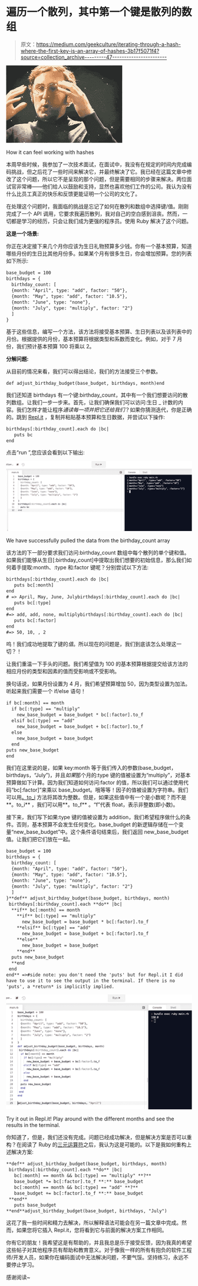 # 遍历一个散列，其中第一个键是散列的数组

> 原文：<https://medium.com/geekculture/iterating-through-a-hash-where-the-first-key-is-an-array-of-hashes-3b17f5071f4?source=collection_archive---------47----------------------->

![](img/ab40e5ac9982eea5540dd543801ac45c.png)

How it can feel working with hashes

本周早些时候，我参加了一次技术面试，在面试中，我没有在规定的时间内完成编码挑战，但之后花了一些时间来解决它，并最终解决了它。我已经在这篇文章中修改了这个问题，所以它不是呈现的那个问题，但是需要相同的步骤来解决。两位面试官非常棒——他们给人以鼓励和支持，显然也喜欢他们工作的公司。我认为没有什么比员工真正的快乐和反馈更能证明一个公司的文化了。

在处理这个问题时，我面临的挑战是忘记了如何在散列和数组中选择键/值。刚刚完成了一个 API 调用，它要求我遍历散列，我对自己的空白感到沮丧。然而，一切都是学习的经历，只会让我们成为更强的程序员。使用 Ruby 解决了这个问题。

**这是一个场景:**

你正在决定接下来几个月你应该为生日礼物预算多少钱。你有一个基本预算，知道哪些月份的生日比其他月份多。如果某个月有很多生日，你会增加预算。您的列表如下所示:

```
base_budget = 100
birthdays = {
  birthday_count: [
  {month: "April", type: "add", factor: "50"}, 
  {month: "May", type: "add", factor: "10.5"}, 
  {month: "June", type: "none"}, 
  {month: "July", type: "multiply", factor: "2"}
  ]
}
```

基于这些信息，编写一个方法，该方法将接受基本预算、生日列表以及该列表中的月份。根据提供的月份，基本预算将根据类型和系数而变化。例如，对于 7 月份，我们预计基本预算 100 将乘以 2。

**分解问题:**

从目前的情况来看，我们可以得出结论，我们的方法接受三个参数。

```
def adjust_birthday_budget(base_budget, birthdays, month)end
```

我们还知道 birthdays 有一个键:birthday_count，其中有一个我们想要访问的散列数组。让我们一步一步来。首先，让我们确保我们可以访问:生日 _ 计数的内容。我们怎样才能让程序*通读每一项并把它还给我们*？如果你猜测迭代，你是正确的。跳到 [Repl.it](https://www.replit.com) ，复制并粘贴基本预算和生日数据，并尝试以下操作:

```
birthdays[:birthday_count].each do |bc|
   puts bc
end
```

点击“run ”,您应该会看到以下输出:

![](img/63e99bbb54a7a3e529441426b6245ede.png)

We have successfully pulled the data from the birthday_count array

该方法的下一部分要求我们访问:birthday_count 数组中每个散列的单个键和值。如果我们能够从生日[:birthday_count]中提取出我们想要的初始信息，那么我们如何着手提取:month、:type 和:factor 键呢？分别尝试以下方法:

```
birthdays[:birthday_count].each do |bc|
   puts bc[:month]
end
# => April, May, June, Julybirthdays[:birthday_count].each do |bc|
   puts bc[:type]
end
#=> add, add, none, multiplybirthdays[:birthday_count].each do |bc|
   puts bc[:factor]
end
#=> 50, 10, , 2
```

呜！我们成功地提取了键的*值*。所以现在的问题是，我们到底该怎么处理这一切？！

让我们重温一下手头的问题。我们希望值为 100 的基本预算根据提交给该方法的相应月份的类型和因素的值而受影响或不受影响。

换句话说，如果月份设置为 4 月，我们希望预算增加 50，因为类型设置为加法。听起来我们需要一个 if/else 语句！

```
if bc[:month] == month 
  if bc[:type] == "multiply"
    new_base_budget = base_budget * bc[:factor].to_f
  elsif bc[:type] == "add"
    new_base_budget = base_budget + bc[:factor].to_f
  else
    new_base_budget = base_budget
  end
puts new_base_budget
end
```

我们在这里说的是，如果 key:month 等于我们传入的参数(base_budget，birthdays，“July”)，并且*如果*那个月的:type 键的值被设置为“multiply”，对基本预算做如下计算。因为我们知道如何访问:factor 的值，所以我们可以通过使用代码“bc[:factor]”来乘以 base_budget。哦等等！因子的值被设置为字符串。我们可以用[。to_i](https://www.rubydoc.info/stdlib/core/String:to_i) 方法将其改为整数。但是，如果这些值中有一个是小数呢？而不是**。to_i** ，我们可以用**。to_f** 。“f”代表 float，表示非整数(即小数)。

接下来，我们写下如果:type 键的值被设置为 addition，我们希望程序做什么的条件。否则，基本预算不会发生任何变化。base_budget 的新逻辑存储在一个变量“new_base_budget”中。这个条件语句结束后，我们返回 new_base_budget 值。让我们把它们放在一起。

```
base_budget = 100
birthdays = {
  birthday_count: [
  {month: "April", type: "add", factor: "50"}, 
  {month: "May", type: "add", factor: "10.5"}, 
  {month: "June", type: "none"}, 
  {month: "July", type: "multiply", factor: "2"}
  ]
}**def** adjust_birthday_budget(base_budget, birthdays, month)
 birthdays[:birthday_count].each **do** |bc|
  **if** bc[:month] == month 
    **if** bc[:type] == "multiply"
      new_base_budget = base_budget * bc[:factor].to_f
    **elsif** bc[:type] == "add"
      new_base_budget = base_budget + bc[:factor].to_f
    **else**
      new_base_budget = base_budget
    **end**
  puts new_base_budget
  **end
 end
end** =>#side note: you don't need the 'puts' but for Repl.it I did have to use it to see the output in the terminal. If there is no 'puts', a *return* is implicitly implied. 
```

![](img/95112669c8a2cb7491f9c7b9fb195a01.png)

Try it out in Repl.it! Play around with the different months and see the results in the terminal.

你知道了，但是，我们还没有完成。问题已经成功解决，但是解决方案是否可以重构？在阅读了 Ruby 的[三元运算符](https://www.rubyguides.com/2019/10/ruby-ternary-operator/)之后，我认为这是可能的。以下是我如何重构上述解决方案:

```
**def** adjust_birthday_budget(base_budget, birthdays, month)
 birthdays[:birthday_count].each **do** |bc|
   bc[:month] == month && bc[:type] == "multiply" **?**
   base_budget *= bc[:factor].to_f **:** base_budget
   bc[:month] == month && bc[:type] == "add" **?**
   base_budget += bc[:factor].to_f **:** base_budget
 **end**
   puts base_budget
**end**adjust_birthday_budget(base_budget, birthdays, "July")
```

这花了我一些时间和精力去解决，所以解释语法可能会在另一篇文章中完成。然而，如果您将它插入 Repl.it，您将看到它与前面的解决方案工作相同。

你有它的朋友！我希望这是有帮助的，并且我总是乐于接受反馈，因为我真的希望这些帖子对其他程序员有帮助和教育意义。对于像我一样的所有有抱负的软件工程师/开发人员，如果你在编码面试中无法解决问题，不要气馁。坚持练习，永远不要停止学习。

感谢阅读~
